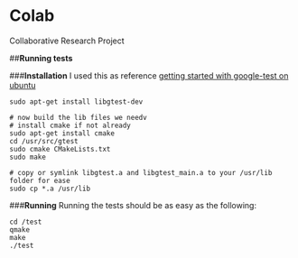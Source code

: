 # Colab
Collaborative Research Project


##**Running tests**

###**Installation**
I used this as reference
[getting started with google-test on ubuntu](https://www.eriksmistad.no/getting-started-with-google-test-on-ubuntu/)

    sudo apt-get install libgtest-dev
    
    # now build the lib files we needv
    # install cmake if not already
    sudo apt-get install cmake 
    cd /usr/src/gtest
    sudo cmake CMakeLists.txt
    sudo make

    # copy or symlink libgtest.a and libgtest_main.a to your /usr/lib folder for ease
    sudo cp *.a /usr/lib

###**Running**
Running the tests should be as easy as the following:

    cd /test
    qmake
    make
    ./test